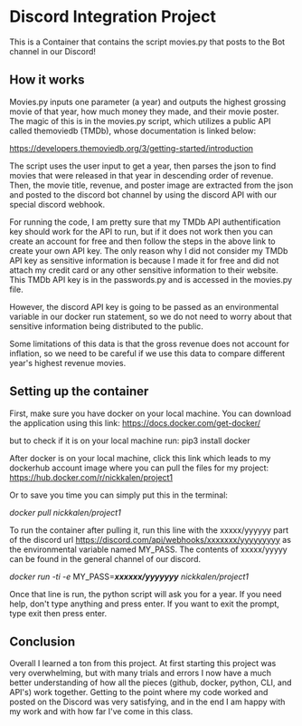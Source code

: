 # Discord Integration Project

This is a Container that contains the script movies.py that posts to the Bot channel in our Discord!

## How it works

Movies.py inputs one parameter (a year) and outputs the highest grossing movie of that year, how much money they made, and their movie poster. The magic of this is in the movies.py script, which utilizes a public API called themoviedb (TMDb), whose documentation is linked below:

https://developers.themoviedb.org/3/getting-started/introduction

The script uses the user input to get a year, then parses the json to find movies that were released in that year in descending order of revenue. Then, the movie title, revenue, and poster image are extracted from the json and posted to the discord bot channel by using the discord API with our special discord webhook.

For running the code, I am pretty sure that my TMDb API authentification key should work for the API to run, but if it does not work then you can create an account for free and then follow the steps in the above link to create your own API key. The only reason why I did not consider my TMDb API key as sensitive information is because I made it for free and did not attach my credit card or any other sensitive information to their website. This TMDb API key is in the passwords.py and is accessed in the movies.py file.

However, the discord API key is going to be passed as an environmental variable in our docker run statement, so we do not need to worry about that sensitive information being distributed to the public.

Some limitations of this data is that the gross revenue does not account for inflation, so we need to be careful if we use this data to compare different year's highest revenue movies.

## Setting up the container

First, make sure you have docker on your local machine. You can download the application using this link:
https://docs.docker.com/get-docker/

but to check if it is on your local machine run:
pip3 install docker

After docker is on your local machine, click this link which leads to my dockerhub account image where you can pull the files for my project:
https://hub.docker.com/r/nickkalen/project1

Or to save you time you can simply put this in the terminal:

*docker pull nickkalen/project1*

To run the container after pulling it, run this line with the xxxxx/yyyyyy part of the discord
url https://discord.com/api/webhooks/xxxxxxx/yyyyyyyyy as the environmental variable named MY_PASS. The contents of xxxxx/yyyyy can be found in the general channel of our discord.

*docker run -ti -e* MY_PASS=***xxxxxx/yyyyyyy*** *nickkalen/project1*

Once that line is run, the python script will ask you for a year. If you need help, don't type anything and press enter. If you want to exit the prompt, type exit then press enter.

## Conclusion
Overall I learned a ton from this project. At first starting this project was very overwhelming, but with many trials and errors I now have a much better understanding of how all the pieces (github, docker, python, CLI, and API's) work together. Getting to the point where my code worked and posted on the Discord was very satisfying, and in the end I am happy with my work and with how far I've come in this class.

